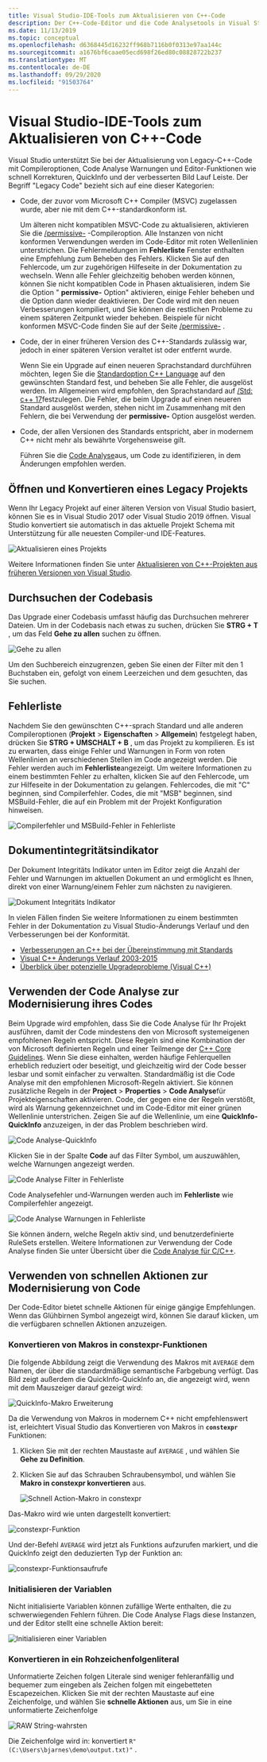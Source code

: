 ```yaml
---
title: Visual Studio-IDE-Tools zum Aktualisieren von C++-Code
description: Der C++-Code-Editor und die Code Analysetools in Visual Studio helfen Ihnen beim modernisieren Ihrer C++-Codebasis.
ms.date: 11/13/2019
ms.topic: conceptual
ms.openlocfilehash: d6368445d16232ff968b7116b0f0313e97aa144c
ms.sourcegitcommit: a1676bf6caae05ecd698f26ed80c08828722b237
ms.translationtype: MT
ms.contentlocale: de-DE
ms.lasthandoff: 09/29/2020
ms.locfileid: "91503764"
---
```

# <a name="visual-studio-ide-tools-for-upgrading-c-code"></a>Visual Studio-IDE-Tools zum Aktualisieren von C++-Code

Visual Studio unterstützt Sie bei der Aktualisierung von Legacy-C++-Code mit Compileroptionen, Code Analyse Warnungen und Editor-Funktionen wie schnell Korrekturen, QuickInfo und der verbesserten Bild Lauf Leiste. Der Begriff "Legacy Code" bezieht sich auf eine dieser Kategorien:

- Code, der zuvor vom Microsoft C++ Compiler (MSVC) zugelassen wurde, aber nie mit dem C++-standardkonform ist.

   Um älteren nicht kompatiblen MSVC-Code zu aktualisieren, aktivieren Sie die [/permissive-](../build/reference/permissive-standards-conformance.md) -Compileroption. Alle Instanzen von nicht konformen Verwendungen werden im Code-Editor mit roten Wellenlinien unterstrichen. Die Fehlermeldungen im **Fehlerliste** Fenster enthalten eine Empfehlung zum Beheben des Fehlers. Klicken Sie auf den Fehlercode, um zur zugehörigen Hilfeseite in der Dokumentation zu wechseln. Wenn alle Fehler gleichzeitig behoben werden können, können Sie nicht kompatiblen Code in Phasen aktualisieren, indem Sie die Option " **permissive-** Option" aktivieren, einige Fehler beheben und die Option dann wieder deaktivieren. Der Code wird mit den neuen Verbesserungen kompiliert, und Sie können die restlichen Probleme zu einem späteren Zeitpunkt wieder beheben. Beispiele für nicht konformen MSVC-Code finden Sie auf der Seite [/permissive-](../build/reference/permissive-standards-conformance.md) .

- Code, der in einer früheren Version des C++-Standards zulässig war, jedoch in einer späteren Version veraltet ist oder entfernt wurde.

   Wenn Sie ein Upgrade auf einen neueren Sprachstandard durchführen möchten, legen Sie die [Standardoption C++ Language](../build/reference/std-specify-language-standard-version.md) auf den gewünschten Standard fest, und beheben Sie alle Fehler, die ausgelöst werden. Im Allgemeinen wird empfohlen, den Sprachstandard auf [/Std: c++ 17](../build/reference/std-specify-language-standard-version.md)festzulegen. Die Fehler, die beim Upgrade auf einen neueren Standard ausgelöst werden, stehen nicht im Zusammenhang mit den Fehlern, die bei Verwendung der **permissive-** Option ausgelöst werden.

- Code, der allen Versionen des Standards entspricht, aber in modernem C++ nicht mehr als bewährte Vorgehensweise gilt.

   Führen Sie die [Code Analyse](../code-quality/code-analysis-for-c-cpp-overview.md)aus, um Code zu identifizieren, in dem Änderungen empfohlen werden.

## <a name="open-and-convert-a-legacy-project"></a>Öffnen und Konvertieren eines Legacy Projekts

Wenn Ihr Legacy Projekt auf einer älteren Version von Visual Studio basiert, können Sie es in Visual Studio 2017 oder Visual Studio 2019 öffnen. Visual Studio konvertiert sie automatisch in das aktuelle Projekt Schema mit Unterstützung für alle neuesten Compiler-und IDE-Features.

![Aktualisieren eines Projekts](media/upgrade-dialog-v142.png "Aktualisieren eines Projekts")

Weitere Informationen finden Sie unter [Aktualisieren von C++-Projekten aus früheren Versionen von Visual Studio](upgrading-projects-from-earlier-versions-of-visual-cpp.md).

## <a name="search-the-code-base"></a>Durchsuchen der Codebasis

Das Upgrade einer Codebasis umfasst häufig das Durchsuchen mehrerer Dateien. Um in der Codebasis nach etwas zu suchen, drücken Sie **STRG + T** , um das Feld **Gehe zu allen** suchen zu öffnen.

![Gehe zu allen](media/go-to-all.png "Gehe zu allen")

Um den Suchbereich einzugrenzen, geben Sie einen der Filter mit den 1 Buchstaben ein, gefolgt von einem Leerzeichen und dem gesuchten, das Sie suchen.

## <a name="error-list"></a>Fehlerliste

Nachdem Sie den gewünschten C++-sprach Standard und alle anderen Compileroptionen (**Projekt**  >  **Eigenschaften**  >  **Allgemein**) festgelegt haben, drücken Sie **STRG + UMSCHALT + B** , um das Projekt zu kompilieren. Es ist zu erwarten, dass einige Fehler und Warnungen in Form von roten Wellenlinien an verschiedenen Stellen im Code angezeigt werden. Die Fehler werden auch im **Fehlerliste**angezeigt. Um weitere Informationen zu einem bestimmten Fehler zu erhalten, klicken Sie auf den Fehlercode, um zur Hilfeseite in der Dokumentation zu gelangen. Fehlercodes, die mit "C" beginnen, sind Compilerfehler. Codes, die mit "MSB" beginnen, sind MSBuild-Fehler, die auf ein Problem mit der Projekt Konfiguration hinweisen.

![Compilerfehler und MSBuild-Fehler in Fehlerliste](media/compiler-error-list.png "Compilerfehler und MSBuild-Fehler in Fehlerliste")

## <a name="document-health-indicator"></a>Dokumentintegritätsindikator

Der Dokument Integritäts Indikator unten im Editor zeigt die Anzahl der Fehler und Warnungen im aktuellen Dokument an und ermöglicht es Ihnen, direkt von einer Warnung/einem Fehler zum nächsten zu navigieren.

![Dokument Integritäts Indikator](media/document-health-indicator.png "Dokument Integritäts Indikator")

In vielen Fällen finden Sie weitere Informationen zu einem bestimmten Fehler in der Dokumentation zu Visual Studio-Änderungs Verlauf und den Verbesserungen bei der Konformität.

- [Verbesserungen an C++ bei der Übereinstimmung mit Standards](../overview/cpp-conformance-improvements.md)
- [Visual C++ Änderungs Verlauf 2003-2015](visual-cpp-change-history-2003-2015.md)
- [Überblick über potenzielle Upgradeprobleme (Visual C++)](overview-of-potential-upgrade-issues-visual-cpp.md)

## <a name="use-code-analysis-to-modernize-your-code"></a>Verwenden der Code Analyse zur Modernisierung ihres Codes

Beim Upgrade wird empfohlen, dass Sie die Code Analyse für Ihr Projekt ausführen, damit der Code mindestens den von Microsoft systemeigenen empfohlenen Regeln entspricht. Diese Regeln sind eine Kombination der von Microsoft definierten Regeln und einer Teilmenge der [C++ Core Guidelines](https://isocpp.github.io/CppCoreGuidelines/CppCoreGuidelines). Wenn Sie diese einhalten, werden häufige Fehlerquellen erheblich reduziert oder beseitigt, und gleichzeitig wird der Code besser lesbar und somit einfacher zu verwalten. Standardmäßig ist die Code Analyse mit den empfohlenen Microsoft-Regeln aktiviert. Sie können zusätzliche Regeln in der **Project**  >  **Properties**  >  **Code Analyse**für Projekteigenschaften aktivieren. Code, der gegen eine der Regeln verstößt, wird als Warnung gekennzeichnet und im Code-Editor mit einer grünen Wellenlinie unterstrichen. Zeigen Sie auf die Wellenlinie, um eine **QuickInfo-QuickInfo** anzuzeigen, in der das Problem beschrieben wird.

![Code Analyse-QuickInfo](media/code-analysis-tooltip.png "Code Analyse Warnung")

Klicken Sie in der Spalte **Code** auf das Filter Symbol, um auszuwählen, welche Warnungen angezeigt werden.

![Code Analyse Filter in Fehlerliste](media/code-analysis-filter.png "Code Analyse Filter in Fehlerliste")

Code Analysefehler und-Warnungen werden auch im **Fehlerliste** wie Compilerfehler angezeigt.

![Code Analyse Warnungen in Fehlerliste](media/code-analysis-error-list.png "Code Analyse Warnungen in Fehlerliste")

Sie können ändern, welche Regeln aktiv sind, und benutzerdefinierte RuleSets erstellen. Weitere Informationen zur Verwendung der Code Analyse finden Sie unter Übersicht über die [Code Analyse für C/C++](../code-quality/code-analysis-for-c-cpp-overview.md).

## <a name="use-quick-actions-to-modernize-code"></a>Verwenden von schnellen Aktionen zur Modernisierung von Code

Der Code-Editor bietet schnelle Aktionen für einige gängige Empfehlungen. Wenn das Glühbirnen Symbol angezeigt wird, können Sie darauf klicken, um die verfügbaren schnellen Aktionen anzuzeigen.

### <a name="convert-macros-to-constexpr-functions"></a>Konvertieren von Makros in constexpr-Funktionen

Die folgende Abbildung zeigt die Verwendung des Makros mit `AVERAGE` dem Namen, der über die standardmäßige semantische Farbgebung verfügt. Das Bild zeigt außerdem die QuickInfo-QuickInfo an, die angezeigt wird, wenn mit dem Mauszeiger darauf gezeigt wird:

![QuickInfo-Makro Erweiterung](media/macro-expansion-quick-info.png "QuickInfo-QuickInfo-Makro Erweiterung")

Da die Verwendung von Makros in modernem C++ nicht empfehlenswert ist, erleichtert Visual Studio das Konvertieren von Makros in **`constexpr`** Funktionen:

1. Klicken Sie mit der rechten Maustaste auf `AVERAGE` , und wählen Sie **Gehe zu Definition**.
2. Klicken Sie auf das Schrauben Schraubensymbol, und wählen Sie **Makro in constexpr konvertieren** aus.

   ![Schnell Action-Makro in constexpr](media/quick-action-macro-to-constexpr.png "Schnell Action-Makro in constexpr")

Das-Makro wird wie unten dargestellt konvertiert:

![constexpr-Funktion](media/constexpr-function.png "constexpr-Funktion")

Und der-Befehl `AVERAGE` wird jetzt als Funktions aufzurufen markiert, und die QuickInfo zeigt den deduzierten Typ der Funktion an:

![constexpr-Funktionsaufrufe](media/constexpr-function-call.png "constexpr-Funktionsaufrufe")

### <a name="initialize-variables"></a>Initialisieren der Variablen

Nicht initialisierte Variablen können zufällige Werte enthalten, die zu schwerwiegenden Fehlern führen. Die Code Analyse Flags diese Instanzen, und der Editor stellt eine schnelle Aktion bereit:

![Initialisieren einer Variablen](media/init-variable.png "Schnelles Eingreifen der Variablen initialisieren")

### <a name="convert-to-raw-string-literal"></a>Konvertieren in ein Rohzeichenfolgenliteral

Unformatierte Zeichen folgen Literale sind weniger fehleranfällig und bequemer zum eingeben als Zeichen folgen mit eingebetteten Escapezeichen. Klicken Sie mit der rechten Maustaste auf eine Zeichenfolge, und wählen Sie **schnelle Aktionen** aus, um Sie in eine unformatierte Zeichenfolge

![RAW String-wahrsten](media/raw-string-literal.png "RAW String-wahrsten")

Die Zeichenfolge wird in: konvertiert `R"(C:\Users\bjarnes\demo\output.txt)"` .

